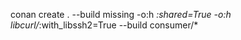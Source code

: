  conan create . --build missing -o:h *:shared=True -o:h libcurl/*:with_libssh2=True --build consumer/*
